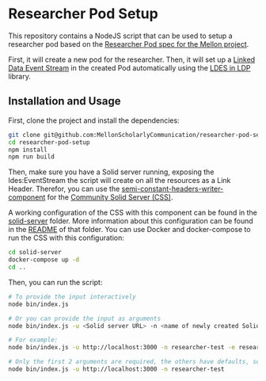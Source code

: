 # Researcher Pod Setup

This repository contains a NodeJS script that can be used to setup a researcher pod based on the [Researcher Pod spec for the Mellon project](https://mellonscholarlycommunication.github.io/spec-datapod/).

First, it will create a new pod for the researcher.
Then, it will set up a [Linked Data Event Stream](https://semiceu.github.io/LinkedDataEventStreams/) in the created Pod automatically using the [LDES in LDP](https://www.npmjs.com/package/@treecg/versionawareldesinldp) library.

## Installation and Usage

First, clone the project and install the dependencies:

```bash
git clone git@github.com:MellonScholarlyCommunication/researcher-pod-setup.git
cd researcher-pod-setup
npm install
npm run build
```

Then, make sure you have a Solid server running, exposing the ldes:EventStream the script will create on all the resources as a Link Header.
Therefor, you can use the [semi-constant-headers-writer-component](https://github.com/CommunitySolidServer/semi-constant-headers-writer-component) for the [Community Solid Server (CSS)](https://github.com/CommunitySolidServer/CommunitySolidServer/).

A working configuration of the CSS with this component can be found in the [solid-server](/solid-server) folder.
More information about this configuration can be found in the [README](/solid-server/README.md) of that folder.
You can use Docker and docker-compose to run the CSS with this configuration:

```bash
cd solid-server
docker-compose up -d
cd ..
```

Then, you can run the script:

```bash
# To provide the input interactively
node bin/index.js

# Or you can provide the input as arguments
node bin/index.js -u <Solid server URL> -n <name of newly created Solid account> -e <Email address for the user> -p <User password> -i <Relative LDES in LDP identifier>

# For example:
node bin/index.js -u http://localhost:3000 -n researcher-test -e researcher-test@example -p researcher-test -i ldesinldp/

# Only the first 2 arguments are required, the others have defaults, so you could also run:
node bin/index.js -u http://localhost:3000 -n researcher-test
```
